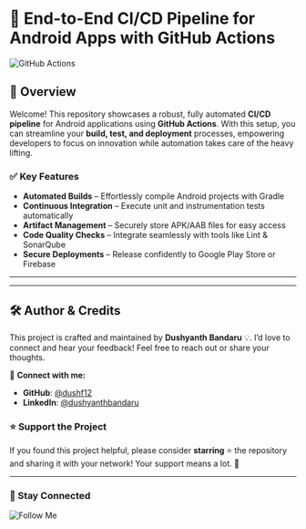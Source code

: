 # 🚀 End-to-End CI/CD Pipeline for Android Apps with GitHub Actions

![GitHub Actions](https://imgur.com/XNUS0pA.png)

## 📌 Overview

Welcome! This repository showcases a robust, fully automated **CI/CD pipeline** for Android applications using **GitHub Actions**. With this setup, you can streamline your **build, test, and deployment** processes, empowering developers to focus on innovation while automation takes care of the heavy lifting.

### ✅ Key Features

- **Automated Builds** – Effortlessly compile Android projects with Gradle
- **Continuous Integration** – Execute unit and instrumentation tests automatically
- **Artifact Management** – Securely store APK/AAB files for easy access
- **Code Quality Checks** – Integrate seamlessly with tools like Lint & SonarQube
- **Secure Deployments** – Release confidently to Google Play Store or Firebase

---


---

## 🛠️ Author & Credits

This project is crafted and maintained by **Dushyanth Bandaru** 💡.
I’d love to connect and hear your feedback! Feel free to reach out or share your thoughts.

📧 **Connect with me:**

- **GitHub**: [@dushf12](https://github.com/dushf12)
- **LinkedIn**: [@dushyanthbandaru](https://www.linkedin.com/in/dushyanthbandaru/)

### ⭐ Support the Project

If you found this project helpful, please consider **starring** ⭐ the repository and sharing it with your network! Your support means a lot. 🚀

---

### 📢 Stay Connected

![Follow Me](https://imgur.com/2j7GSPs.png)
